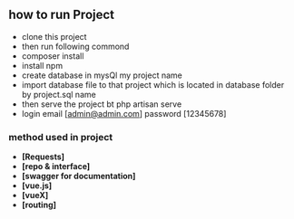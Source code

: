 
## how to run Project


- clone this project
- then run following commond
- composer install
- install npm 
- create database in mysQl my project name
- import database file to that project which is located in database folder by project.sql name
- then serve the project bt php artisan serve
- login email [admin@admin.com] password [12345678]


### method used in project 

- **[Requests]**
- **[repo & interface]**
- **[swagger for documentation]**
- **[vue.js]**
- **[vueX]**
- **[routing]**
